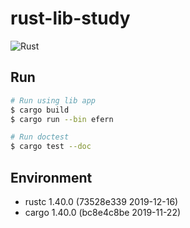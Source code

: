# rust-lib-study

![Rust](https://github.com/raimon49/rust-lib-study/workflows/Rust/badge.svg)

## Run

```bash
# Run using lib app
$ cargo build
$ cargo run --bin efern

# Run doctest
$ cargo test --doc
```

## Environment

* rustc 1.40.0 (73528e339 2019-12-16)
* cargo 1.40.0 (bc8e4c8be 2019-11-22)

